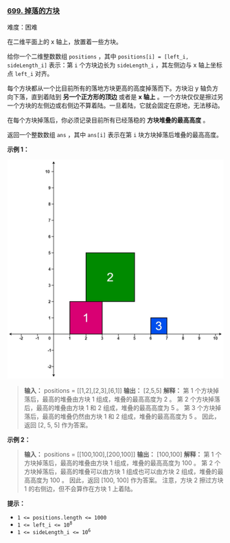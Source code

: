 ### [699\. 掉落的方块](https://leetcode.cn/problems/falling-squares/)

难度：困难

在二维平面上的 x 轴上，放置着一些方块。

给你一个二维整数数组 `positions` ，其中 `positions[i] = [left_i, sideLength_i]` 表示：第 `i` 个方块边长为 `sideLength_i` ，其左侧边与 x 轴上坐标点 `left_i` 对齐。

每个方块都从一个比目前所有的落地方块更高的高度掉落而下。方块沿 y 轴负方向下落，直到着陆到 **另一个正方形的顶边** 或者是 **x 轴上** 。一个方块仅仅是擦过另一个方块的左侧边或右侧边不算着陆。一旦着陆，它就会固定在原地，无法移动。

在每个方块掉落后，你必须记录目前所有已经落稳的 **方块堆叠的最高高度** 。

返回一个整数数组 `ans` ，其中 `ans[i]` 表示在第 `i` 块方块掉落后堆叠的最高高度。

**示例 1：**

![](./assets/img/Question0699.jpg)

> **输入：** positions = \[[1,2],[2,3],[6,1]]
> **输出：** [2,5,5]
> **解释：**
> 第 1 个方块掉落后，最高的堆叠由方块 1 组成，堆叠的最高高度为 2 。
> 第 2 个方块掉落后，最高的堆叠由方块 1 和 2 组成，堆叠的最高高度为 5 。
> 第 3 个方块掉落后，最高的堆叠仍然由方块 1 和 2 组成，堆叠的最高高度为 5 。
> 因此，返回 [2, 5, 5] 作为答案。

**示例 2：**

> **输入：** positions = \[[100,100],[200,100]]
> **输出：** [100,100]
> **解释：**
> 第 1 个方块掉落后，最高的堆叠由方块 1 组成，堆叠的最高高度为 100 。
> 第 2 个方块掉落后，最高的堆叠可以由方块 1 组成也可以由方块 2 组成，堆叠的最高高度为 100 。
> 因此，返回 [100, 100] 作为答案。
> 注意，方块 2 擦过方块 1 的右侧边，但不会算作在方块 1 上着陆。

**提示：**

- `1 <= positions.length <= 1000`
- <code>1 <= left_i <= 10<sup>8</sup></code>
- <code>1 <= sideLength_i <= 10<sup>6</sup></code>
